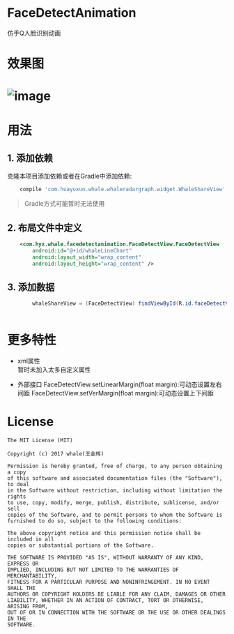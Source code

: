 # FaceDetectAnimation
仿手Q人脸识别动画

# 效果图
# ![image](https://github.com/SmallBlueWhale/FaceDetectAnimation/raw/master/gif.gif "效果图")

# 用法
## 1. 添加依赖
克隆本项目添加依赖或者在Gradle中添加依赖:
```gradle
    compile 'com.huayuxun.whale.whaleradargraph.widget.WhaleShareView'
```
 > Gradle方式可能暂时无法使用

## 2. 布局文件中定义
```xml  
    <com.hyx.whale.facedetectanimation.FaceDetectView.FaceDetectView
        android:id="@+id/whaleLineChart"
        android:layout_width="wrap_content"
        android:layout_height="wrap_content" />
```

## 3. 添加数据
```java
        whaleShareView = (FaceDetectView) findViewById(R.id.faceDetectView);
        
```

# 更多特性
 -  xml属性  
 暂时未加入太多自定义属性



- 外部接口
FaceDetectView.setLinearMargin(float margin):可动态设置左右间距
FaceDetectView.setVerMargin(float margin):可动态设置上下间距

# License
    The MIT License (MIT)

    Copyright (c) 2017 whale(王金辉)

    Permission is hereby granted, free of charge, to any person obtaining a copy
    of this software and associated documentation files (the "Software"), to deal
    in the Software without restriction, including without limitation the rights
    to use, copy, modify, merge, publish, distribute, sublicense, and/or sell
    copies of the Software, and to permit persons to whom the Software is
    furnished to do so, subject to the following conditions:

    The above copyright notice and this permission notice shall be included in all
    copies or substantial portions of the Software.

    THE SOFTWARE IS PROVIDED "AS IS", WITHOUT WARRANTY OF ANY KIND, EXPRESS OR
    IMPLIED, INCLUDING BUT NOT LIMITED TO THE WARRANTIES OF MERCHANTABILITY,
    FITNESS FOR A PARTICULAR PURPOSE AND NONINFRINGEMENT. IN NO EVENT SHALL THE
    AUTHORS OR COPYRIGHT HOLDERS BE LIABLE FOR ANY CLAIM, DAMAGES OR OTHER
    LIABILITY, WHETHER IN AN ACTION OF CONTRACT, TORT OR OTHERWISE, ARISING FROM,
    OUT OF OR IN CONNECTION WITH THE SOFTWARE OR THE USE OR OTHER DEALINGS IN THE
    SOFTWARE.

